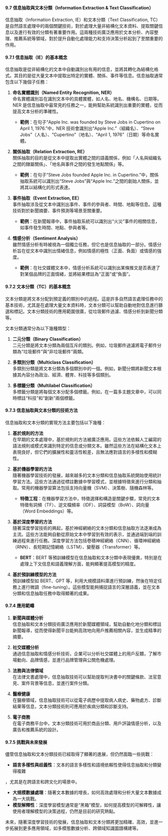 #### **9.7 信息抽取與文本分類（Information Extraction & Text Classification）**

信息抽取（Information Extraction, IE）和文本分類（Text Classification, TC）是自然語言處理中的兩個關鍵技術，對於處理大量非結構化文本資料、提取關鍵信息以及進行有效的分類有著重要作用。這兩種技術廣泛應用於文本分析、內容整理、推薦系統等領域，對於提升自動化處理能力和支持決策分析起到了至關重要的作用。

#### **9.7.1 信息抽取（IE）的基本概念**

信息抽取是從非結構化的文本中自動識別出有用的信息，並將其轉化為結構化格式。其目的是從大量文本中提取出特定的實體、關係、事件等信息。信息抽取通常包含以下幾個子任務：

1. **命名實體識別（Named Entity Recognition, NER）**  
   命名實體識別旨在識別文本中的具體實體，如人名、地名、機構名、日期等。NER 是信息抽取中最常見的任務之一，能夠幫助系統識別出重要的實體，從而提高文本分析的準確性。

   - **範例**：在句子“Apple Inc. was founded by Steve Jobs in Cupertino on April 1, 1976.”中，NER 技術會識別出“Apple Inc.”（組織名）、“Steve Jobs”（人名）、“Cupertino”（地名）、“April 1, 1976”（日期）等命名實體。

2. **關係抽取（Relation Extraction, RE）**  
   關係抽取的目的是從文本中提取出實體之間的語義關係，例如「人名與組織名之間的隸屬關係」、「地名與事件之間的發生地點關係」等。

   - **範例**：在句子“Steve Jobs founded Apple Inc. in Cupertino.”中，關係抽取系統可以識別出“Steve Jobs”與“Apple Inc.”之間的創始人關係，並將其以結構化的形式表達。

3. **事件抽取（Event Extraction, EE）**  
   事件抽取涉及從文本中識別出事件、事件的參與者、時間、地點等信息。這種技術對於新聞摘要、事件預測等場景至關重要。

   - **範例**：在新聞報導中，事件抽取系統可以識別出“火災”事件的相關信息，如事件發生時間、地點、參與者等。

4. **情感分析（Sentiment Analysis）**  
   雖然情感分析有時被視為一個獨立任務，但它也是信息抽取的一部分。情感分析旨在從文本中識別出情緒信息，例如情感的極性（正面、負面）或情感的強度。

   - **範例**：在社交媒體文本中，情感分析系統可以識別出某條推文是否表達了對某個品牌的正面情緒，並將結果標註為“正面”或“負面”。

#### **9.7.2 文本分類（TC）的基本概念**

文本分類是將文本分配到預定義的類別中的過程。這是許多自然語言處理任務中的基本技術，尤其是在處理大量文本資料時，文本分類可以幫助自動地對信息進行篩選和標記。文本分類技術的應用範圍很廣，從垃圾郵件過濾、情感分析到新聞分類等。

文本分類通常分為以下幾種類型：

1. **二元分類（Binary Classification）**  
   二元分類是將文本分類為兩個互斥的類別。例如，垃圾郵件過濾將電子郵件分類為“垃圾郵件”與“非垃圾郵件”兩類。

2. **多類別分類（Multiclass Classification）**  
   多類別分類是將文本分類為多個類別中的一個。例如，新聞分類將新聞文本根據其內容分為政治、經濟、體育、科技等多個類別。

3. **多標籤分類（Multilabel Classification）**  
   多標籤分類是將每個文本分配多個標籤。例如，在一篇多主題文章中，可以同時標註“科技”和“創新”兩個標籤。

#### **9.7.3 信息抽取與文本分類的技術方法**

信息抽取和文本分類的實現方法主要包括以下幾種：

1. **基於規則的方法**  
   在早期的文本處理中，基於規則的方法被廣泛應用。這些方法依賴人工編寫的語法規則或模式來識別特定的信息或分類文本。雖然這些方法在結構化文本上表現良好，但它們的擴展性和靈活性較差，且無法應對語言的多樣性和模糊性。

2. **基於機器學習的方法**  
   隨著機器學習技術的發展，越來越多的文本分類和信息抽取系統開始使用統計學習方法。這些方法通過從標註數據中學習模式，並根據特徵來進行分類和抽取。常用的機器學習算法包括支持向量機（SVM）、決策樹、隨機森林等。

   - **特徵工程**：在機器學習方法中，特徵選擇和構造是關鍵步驟，常見的文本特徵有詞頻（TF）、逆文檔頻率（IDF）、詞袋模型（BoW）、詞向量（Word Embeddings）等。

3. **基於深度學習的方法**  
   隨著深度學習技術的興起，基於神經網絡的文本分類和信息抽取方法逐漸成為主流。這些方法能夠自動從原始文本中學習到有效的表示，並通過端到端的訓練過程來進行任務。深度學習方法包括卷積神經網絡（CNN）、循環神經網絡（RNN）、長短期記憶網絡（LSTM）、變壓器（Transformer）等。

   - **BERT**：BERT 等預訓練模型在信息抽取和文本分類中表現優異，特別是在處理上下文信息和語義理解方面，能夠顯著提高模型的精度。

4. **基於預訓練模型的方法**  
   預訓練模型如 BERT、GPT 等，利用大規模語料庫進行預訓練，然後在特定任務上進行微調（fine-tuning）。這些模型能夠捕捉語言的深層語義，並在文本分類和信息抽取任務中取得顯著的成果。

#### **9.7.4 應用範疇**

1. **新聞與媒體分析**  
   信息抽取和文本分類技術廣泛應用於新聞媒體領域，幫助自動化地分類和標註新聞報導，從而使得新聞平台能夠高效地向用戶推薦相關內容，並生成精準的摘要。

2. **社交媒體分析**  
   通過信息抽取和情感分析技術，企業可以分析社交媒體上的用戶反饋，了解市場動向、品牌情感，並進行品牌管理與公關危機處理。

3. **法務與法律領域**  
   在法律文書處理中，信息抽取技術可以幫助提取判決書中的關鍵條款、法官意見、案件背景等信息，並進行案件分類。

4. **醫療健康**  
   在醫療領域，信息抽取技術可以從電子病歷中提取病人病史、藥物處方、診斷結果等信息，文本分類技術則可應用於疾病分類和診斷支持。

5. **電子商務**  
   在電子商務平台中，文本分類技術可用於商品分類、用戶評論情感分析，以及廣告和推薦系統的設計。

#### **9.7.5 挑戰與未來發展**

儘管信息抽取和文本分類技術已經取得了顯著的進展，但仍然面臨一些挑戰：

- **語言多樣性與歧義性**：文本的語言多樣性和語境依賴性使得信息抽取和分類變得複雜

，尤其是在跨語言和跨文化的場景中。
- **大規模數據處理**：隨著文本數據的增長，如何高效處理和分析大量文本數據成為一大挑戰。
- **模型解釋性**：深度學習模型通常是“黑箱”模型，如何提高模型的可解釋性，讓使用者理解模型的決策過程，仍然是目前的研究熱點。

未來，隨著深度學習技術的發展，信息抽取和文本分類將更加精確、高效，並進一步拓展到更多應用領域，如多模態數據分析、跨領域知識圖譜構建等。